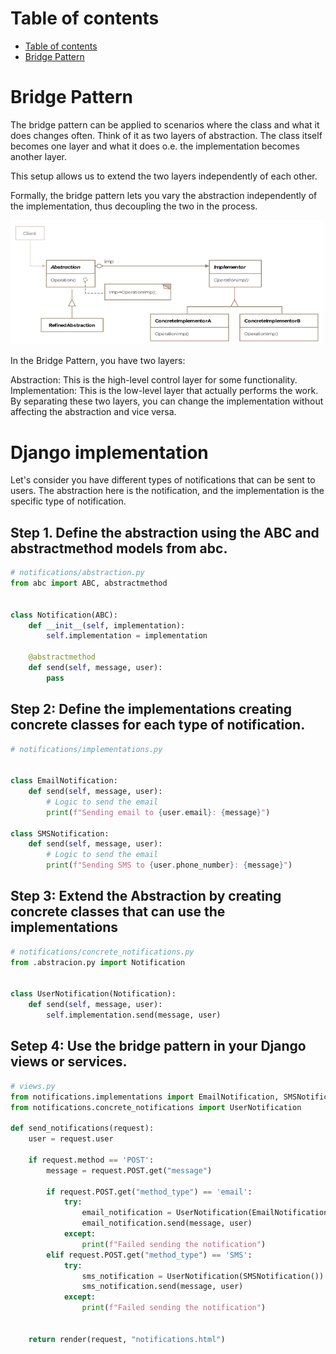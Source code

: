 # Table of contents
- [Table of contents](#table-of-contents)
- [Bridge Pattern](#bridge-pattern)

# Bridge Pattern 
The bridge pattern can be applied to scenarios where the class and what it does changes often. Think of it as two layers of abstraction. The class itself becomes one layer and what it does o.e. the implementation becomes another layer. 

This setup allows us to extend the two layers independently of each other. 

Formally, the bridge pattern lets you vary the abstraction independently of the implementation, thus decoupling the two in the process. 

![Bridge Pattern Class Diagram](images/bridge.png)


In the Bridge Pattern, you have two layers:

Abstraction: This is the high-level control layer for some functionality.
Implementation: This is the low-level layer that actually performs the work.
By separating these two layers, you can change the implementation without affecting the abstraction and vice versa.

# Django implementation 
Let's consider you have different types of notifications that can be sent to users. The abstraction here is the notification, and the implementation is the specific type of notification. 

## Step 1. Define the abstraction using the ABC and abstractmethod models from abc. 

```python
# notifications/abstraction.py
from abc import ABC, abstractmethod


class Notification(ABC):
    def __init__(self, implementation):
        self.implementation = implementation

    @abstractmethod 
    def send(self, message, user):
        pass
```

## Step 2: Define the implementations creating concrete classes for each type of notification. 

```python 
# notifications/implementations.py 


class EmailNotification: 
    def send(self, message, user):
        # Logic to send the email 
        print(f"Sending email to {user.email}: {message}")

class SMSNotification: 
    def send(self, message, user):
        # Logic to send the email 
        print(f"Sending SMS to {user.phone_number}: {message}")
```

## Step 3: Extend the Abstraction by creating concrete classes that can use the implementations

```python
# notifications/concrete_notifications.py 
from .abstracion.py import Notification


class UserNotification(Notification):
    def send(self, message, user):
        self.implementation.send(message, user)
```

## Setep 4: Use the bridge pattern in your Django views or services. 

```python 
# views.py 
from notifications.implementations import EmailNotification, SMSNotification
from notifications.concrete_notifications import UserNotification 

def send_notifications(request):
    user = request.user 

    if request.method == 'POST':
        message = request.POST.get("message")

        if request.POST.get("method_type") == 'email':
            try:
                email_notification = UserNotification(EmailNotification())
                email_notification.send(message, user)
            except: 
                print(f"Failed sending the notification")
        elif request.POST.get("method_type") == 'SMS':
            try:
                sms_notification = UserNotification(SMSNotification())
                sms_notification.send(message, user)
            except: 
                print(f"Failed sending the notification")


    return render(request, "notifications.html")
```